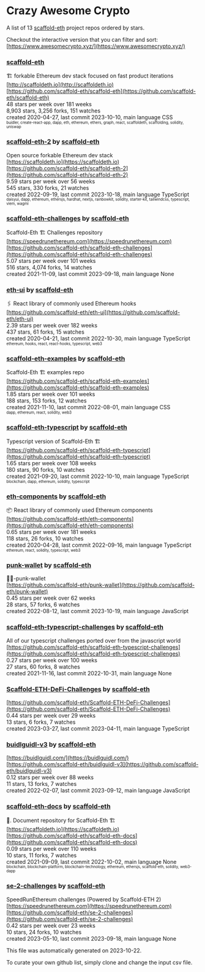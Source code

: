 # Crazy Awesome Crypto
A list of 13 [scaffold-eth](https://github.com/scaffold-eth) project repos ordered by stars.  

Checkout the interactive version that you can filter and sort: 
[https://www.awesomecrypto.xyz/](https://www.awesomecrypto.xyz/)  


### [scaffold-eth](https://github.com/scaffold-eth/scaffold-eth)  
🏗 forkable Ethereum dev stack focused on fast product iterations   
[http://scaffoldeth.io](http://scaffoldeth.io)  
[https://github.com/scaffold-eth/scaffold-eth](https://github.com/scaffold-eth/scaffold-eth)  
48 stars per week over 181 weeks  
8,903 stars, 3,256 forks, 151 watches  
created 2020-04-27, last commit 2023-10-10, main language CSS  
<sub><sup>buidler, create-react-app, dapp, eth, ethereum, ethers, graph, react, scaffoldeth, scaffolding, solidity, uniswap</sup></sub>


### [scaffold-eth-2](https://github.com/scaffold-eth/scaffold-eth-2) by [scaffold-eth](https://github.com/scaffold-eth)  
Open source forkable Ethereum dev stack  
[https://scaffoldeth.io](https://scaffoldeth.io)  
[https://github.com/scaffold-eth/scaffold-eth-2](https://github.com/scaffold-eth/scaffold-eth-2)  
9.59 stars per week over 56 weeks  
545 stars, 330 forks, 21 watches  
created 2022-09-19, last commit 2023-10-18, main language TypeScript  
<sub><sup>daisyui, dapp, ethereum, ethersjs, hardhat, nextjs, rainbowkit, solidity, starter-kit, tailwindcss, typescript, viem, wagmi</sup></sub>


### [scaffold-eth-challenges](https://github.com/scaffold-eth/scaffold-eth-challenges) by [scaffold-eth](https://github.com/scaffold-eth)  
Scaffold-Eth 🏗 Challenges repository  
[https://speedrunethereum.com](https://speedrunethereum.com)  
[https://github.com/scaffold-eth/scaffold-eth-challenges](https://github.com/scaffold-eth/scaffold-eth-challenges)  
5.07 stars per week over 101 weeks  
516 stars, 4,074 forks, 14 watches  
created 2021-11-09, last commit 2023-09-18, main language None  


### [eth-ui](https://github.com/scaffold-eth/eth-ui) by [scaffold-eth](https://github.com/scaffold-eth)  
🖇 React library of commonly used Ethereum hooks  
[https://github.com/scaffold-eth/eth-ui](https://github.com/scaffold-eth/eth-ui)  
2.39 stars per week over 182 weeks  
437 stars, 61 forks, 15 watches  
created 2020-04-21, last commit 2022-10-30, main language TypeScript  
<sub><sup>ethereum, hooks, react, react-hooks, typescript, web3</sup></sub>


### [scaffold-eth-examples](https://github.com/scaffold-eth/scaffold-eth-examples) by [scaffold-eth](https://github.com/scaffold-eth)  
Scaffold-Eth 🏗  examples repo  
[https://github.com/scaffold-eth/scaffold-eth-examples](https://github.com/scaffold-eth/scaffold-eth-examples)  
1.85 stars per week over 101 weeks  
188 stars, 153 forks, 12 watches  
created 2021-11-10, last commit 2022-08-01, main language CSS  
<sub><sup>dapp, ethereum, react, solidity, web3</sup></sub>


### [scaffold-eth-typescript](https://github.com/scaffold-eth/scaffold-eth-typescript) by [scaffold-eth](https://github.com/scaffold-eth)  
Typescript version of Scaffold-Eth 🏗  
[https://github.com/scaffold-eth/scaffold-eth-typescript](https://github.com/scaffold-eth/scaffold-eth-typescript)  
1.65 stars per week over 108 weeks  
180 stars, 90 forks, 10 watches  
created 2021-09-20, last commit 2022-10-10, main language TypeScript  
<sub><sup>blockchain, dapp, ethereum, solidity, typescript</sup></sub>


### [eth-components](https://github.com/scaffold-eth/eth-components) by [scaffold-eth](https://github.com/scaffold-eth)  
📦   React library of commonly used Ethereum components  
[https://github.com/scaffold-eth/eth-components](https://github.com/scaffold-eth/eth-components)  
0.65 stars per week over 181 weeks  
118 stars, 26 forks, 10 watches  
created 2020-04-28, last commit 2022-09-16, main language TypeScript  
<sub><sup>ethereum, react, solidity, typescript, web3</sup></sub>


### [punk-wallet](https://github.com/scaffold-eth/punk-wallet) by [scaffold-eth](https://github.com/scaffold-eth)  
🧑‍🎤-punk-wallet  
[https://github.com/scaffold-eth/punk-wallet](https://github.com/scaffold-eth/punk-wallet)  
0.45 stars per week over 62 weeks  
28 stars, 57 forks, 6 watches  
created 2022-08-12, last commit 2023-10-19, main language JavaScript  


### [scaffold-eth-typescript-challenges](https://github.com/scaffold-eth/scaffold-eth-typescript-challenges) by [scaffold-eth](https://github.com/scaffold-eth)  
All of our typescript challenges ported over from the javascript world  
[https://github.com/scaffold-eth/scaffold-eth-typescript-challenges](https://github.com/scaffold-eth/scaffold-eth-typescript-challenges)  
0.27 stars per week over 100 weeks  
27 stars, 60 forks, 8 watches  
created 2021-11-16, last commit 2022-10-31, main language None  


### [Scaffold-ETH-DeFi-Challenges](https://github.com/scaffold-eth/Scaffold-ETH-DeFi-Challenges) by [scaffold-eth](https://github.com/scaffold-eth)  
  
[https://github.com/scaffold-eth/Scaffold-ETH-DeFi-Challenges](https://github.com/scaffold-eth/Scaffold-ETH-DeFi-Challenges)  
0.44 stars per week over 29 weeks  
13 stars, 6 forks, 7 watches  
created 2023-03-27, last commit 2023-04-11, main language TypeScript  


### [buidlguidl-v3](https://github.com/scaffold-eth/buidlguidl-v3) by [scaffold-eth](https://github.com/scaffold-eth)  
  
[https://buidlguidl.com/](https://buidlguidl.com/)  
[https://github.com/scaffold-eth/buidlguidl-v3](https://github.com/scaffold-eth/buidlguidl-v3)  
0.12 stars per week over 88 weeks  
11 stars, 13 forks, 7 watches  
created 2022-02-07, last commit 2023-09-12, main language JavaScript  


### [scaffold-eth-docs](https://github.com/scaffold-eth/scaffold-eth-docs) by [scaffold-eth](https://github.com/scaffold-eth)  
📑. Document repository for Scaffold-Eth 🏗  
[https://scaffoldeth.io](https://scaffoldeth.io)  
[https://github.com/scaffold-eth/scaffold-eth-docs](https://github.com/scaffold-eth/scaffold-eth-docs)  
0.09 stars per week over 110 weeks  
10 stars, 11 forks, 7 watches  
created 2021-09-09, last commit 2022-10-02, main language None  
<sub><sup>blockchain, blockchain-platform, blockchain-technology, ethereum, ethersjs, scaffold-eth, solidity, web3-dapp</sup></sub>


### [se-2-challenges](https://github.com/scaffold-eth/se-2-challenges) by [scaffold-eth](https://github.com/scaffold-eth)  
SpeedRunEthereum challenges (Powered by Scaffold-ETH 2)  
[https://speedrunethereum.com](https://speedrunethereum.com)  
[https://github.com/scaffold-eth/se-2-challenges](https://github.com/scaffold-eth/se-2-challenges)  
0.42 stars per week over 23 weeks  
10 stars, 24 forks, 10 watches  
created 2023-05-10, last commit 2023-09-18, main language None  


This file was automatically generated on 2023-10-22.  

To curate your own github list, simply clone and change the input csv file.  